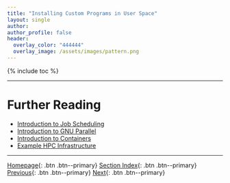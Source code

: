 ```yaml
---
title: "Installing Custom Programs in User Space"
layout: single
author:
author_profile: false
header:
  overlay_color: "444444"
  overlay_image: /assets/images/pattern.png
---
```


{% include toc %}









___
# Further Reading
* [Introduction to Job Scheduling](05-introduction-to-job-scheduling)
* [Introduction to GNU Parallel](06-introduction-to-gnu-parallel)
* [Introduction to Containers](07-introduction-to-containers)
* [Example HPC Infrastructure](08-example-hpc-infrastructure)

___

[Homepage](../index.md){: .btn  .btn--primary}
[Section Index](00-IntroToHPC-LandingPage){: .btn  .btn--primary}
[Previous](04A-accessing-preinstalled-modules){: .btn  .btn--primary}
[Next](05-introduction-to-job-scheduling){: .btn  .btn--primary}

